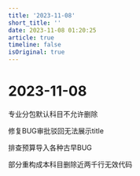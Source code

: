 ```yaml
---
title: '2023-11-08'
short_title: ''
date: 2023-11-08 01:20:25
article: true
timeline: false
isOriginal: true
---
```



<!-- more -->


# 2023-11-08

​​专业分包默认科目不允许删除​

修复BUG审批驳回无法展示title

排查预算导入各种古早BUG

部分重构成本科目删除近两千行无效代码

‍
